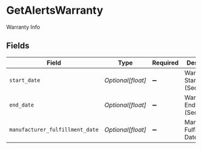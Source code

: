 # GetAlertsWarranty

Warranty Info


## Fields

| Field                           | Type                            | Required                        | Description                     |
| ------------------------------- | ------------------------------- | ------------------------------- | ------------------------------- |
| `start_date`                    | *Optional[float]*               | :heavy_minus_sign:              | Warranty Start Date (Seconds)   |
| `end_date`                      | *Optional[float]*               | :heavy_minus_sign:              | Warranty End Date (Seconds)     |
| `manufacturer_fulfillment_date` | *Optional[float]*               | :heavy_minus_sign:              | Manufacturer Fulfillment Date   |